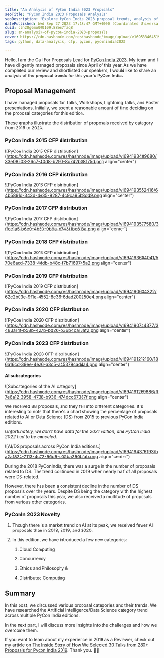 ```yaml
---
title: "An Analysis of PyCon India 2023 Proposals"
seoTitle: "PyCon India 2023 Proposals Analysis"
seoDescription: "Explore PyCon India 2023 proposal trends, analysis of AI/Data Science submissions, and introduction of new categories like Cloud Computing and Ethics"
datePublished: Wed Sep 27 2023 17:18:47 GMT+0000 (Coordinated Universal Time)
cuid: cln20g6mo000109l88eu7faq8
slug: an-analysis-of-pycon-india-2023-proposals
cover: https://cdn.hashnode.com/res/hashnode/image/upload/v1695834645190/71e1c970-bee3-4c09-b859-4799ce3798e1.png
tags: python, data-analysis, cfp, pycon, pyconindia2023

---
```


Hello, I am the Call For Proposals Lead for [PyCon India 2023](https://in.pycon.org/2023/). My team and I have diligently managed proposals since April of this year. As we have completed our review and shortlisted our speakers, I would like to share an analysis of the proposal trends for this year's PyCon India.

## Proposal Management

I have managed proposals for Talks, Workshops, Lightning Talks, and Poster presentations. Initially, we spent a reasonable amount of time deciding on the proposal categories for this edition.

These graphs illustrate the distribution of proposals received by category from 2015 to 2023.

### PyCon India 2015 CFP distribution

![PyCon India 2015 CFP distribution](https://cdn.hashnode.com/res/hashnode/image/upload/v1694193489680/33e08503-26c7-40d8-b290-8c742b08175d.png align="center")

### PyCon India 2016 CFP distribution

![PyCon India 2016 CFP distribution](https://cdn.hashnode.com/res/hashnode/image/upload/v1694193552416/64b5891d-343d-4e35-9287-4c9ca95b8dd9.png align="center")

### PyCon India 2017 CFP distribution

![PyCon India 2017 CFP distribution](https://cdn.hashnode.com/res/hashnode/image/upload/v1694193577580/3ffce1a5-b6e9-4b50-9b9a-d743f1be613a.png align="center")

### PyCon India 2018 CFP distribution

![PyCon India 2018 CFP distribution](https://cdn.hashnode.com/res/hashnode/image/upload/v1694193604041/570e6add-7338-4ddb-b48c-f7b7169745a2.png align="center")

### PyCon India 2019 CFP distribution

![PyCon India 2019 CFP distribution](https://cdn.hashnode.com/res/hashnode/image/upload/v1694190634322/62c2b03e-9f1e-4552-8c36-6dad200250e4.png align="center")

### PyCon India 2020 CFP distribution

![PyCon India 2020 CFP distribution](https://cdn.hashnode.com/res/hashnode/image/upload/v1694190744377/3483a14f-b58b-427b-bd26-b36b4ca13af2.png align="center")

### PyCon India 2023 CFP distribution

![PyCon India 2023 CFP distribution](https://cdn.hashnode.com/res/hashnode/image/upload/v1694191212160/186a16cd-39ee-4ea6-a3c5-a45379cadda4.png align="center")

#### AI subcategories

![Subcategories of the AI category](https://cdn.hashnode.com/res/hashnode/image/upload/v1694191269886/ff7e6a12-3958-4738-b936-474dcc67387f.png align="center")

We received 88 proposals, and they fell into different categories. It's interesting to note that there's a chart showing the percentage of proposals related to AI or Data Science (DS) from 2015 to previous PyCon India editions.

*Unfortunately, we don't have data for the 2021 edition, and PyCon India 2022 had to be canceled.*

![AI/DS proposals across PyCon India editions.](https://cdn.hashnode.com/res/hashnode/image/upload/v1694194376193/ba2af824-7113-4c72-96d9-c05ba290bfab.png align="center")

During the 2018 PyConIndia, there was a surge in the number of proposals related to DS. The trend continued in 2019 when nearly half of all proposals were DS-related.

However, there has been a consistent decline in the number of DS proposals over the years. Despite DS being the category with the highest number of proposals this year, we also received a multitude of proposals from various other categories.

### PyConIn 2023 Novelty

1. Though there is a market trend on AI at its peak, we received fewer AI proposals than in 2018, 2019, and 2020.
    
2. In this edition, we have introduced a few new categories:
    
    1. Cloud Computing
        
    2. Concurrency
        
    3. Ethics and Philosophy &
        
    4. Distributed Computing
        

## Summary

In this post, we discussed various proposal categories and their trends. We have researched the Artificial Intelligence/Data Science category trend across multiple PyCon India editions.

In the next part, I will discuss more insights into the challenges and how we overcome them.

If you want to learn about my experience in 2019 as a Reviewer, check out my article on [The Inside Story of How We Selected 30 Talks from 280+ Proposals for Pycon India 2019](https://blog.soumendrak.com/pycon-india-cfp-review). Thank you. 🙏🏼